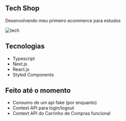 ## Tech Shop


Desenvolvendo meu primeiro ecommerce para estudos


![tech](https://user-images.githubusercontent.com/78116908/180298668-99fb1736-3212-4eab-9812-2a701aa7d82c.png)


## Tecnologias


- Typescript
- Next.js
- React.js
- Styled Components


## Feito até o momento


- Consumo de um api fake (por enquanto)
- Context API para login/logout
- Context API do Carrinho de Compras funcional




